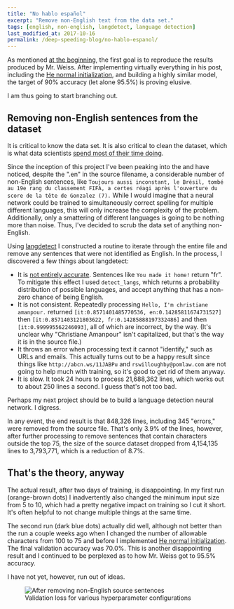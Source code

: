 ```yaml
---
title: "No hablo español"
excerpt: "Remove non-English text from the data set."
tags: [english, non-english, langdetect, language detection]
last_modified_at: 2017-10-16
permalink: /deep-speeding-blog/no-hablo-espanol/
---
```


As mentioned [at the beginning](/deep-speeding-blog/2017-09-14-Motivation-and-Goals/), the first goal is to reproduce the results produced by Mr. Weiss. After implementing virtually everything in his post, including the [He normal initialization](/deep-speeding-blog/2017-09-31-He-normal-makes-things-worse/), and building a highly similar model, the target of 90% accuracy (let alone 95.5%) is proving elusive.

I am thus going to start branching out.

## Removing non-English sentences from the dataset
It is critical to know the data set. It is also critical to clean the dataset, which is what data scientists [spend most of their time doing](https://whatsthebigdata.com/2016/05/01/data-scientists-spend-most-of-their-time-cleaning-data/).

Since the inception of this project I've been peaking into the and have noticed, despite the ".en" in the source filename, a considerable number of non-English sentences, like `Toujours aussi inconstant, le Brésil, tombé au 19e rang du classement FIFA, a certes réagi après l'ouverture du score de la tête de Gonzalez (7).` While I would imagine that a neural network could be trained to simultaneously correct spelling for multiple different languages, this will only increase the complexity of the problem. Additionally, only a smattering of different languages is going to be nothing more than noise. Thus, I've decided to scrub the data set of anything non-English.

Using [langdetect](https://pypi.python.org/pypi/langdetect) I constructed a routine to iterate through the entire file and remove any sentences that were not identified as English. In the process, I discovered a few things about langdetect:
* It is [not entirely accurate](https://stackoverflow.com/a/38752290/852795). Sentences like `You made it home!` return "fr". To mitigate this effect I used `detect_langs`, which returns a probability distribution of possible languages, and accept anything that has a non-zero chance of being English.
* It is not consistent. Repeatedly processing `Hello, I'm christiane amanpour.` returned `[it:0.8571401485770536, en:0.14285811674731527]` then `[it:0.8571403121803622, fr:0.14285888197332486]` and then `[it:0.999995562246093]`, all of which are incorrect, by the way. (It's unclear why "Christiane Amanpour" isn't capitalized, but that's the way it is in the source file.)
* It throws an error when processing text it cannot "identify," such as URLs and emails. This actually turns out to be a happy result since things like `http://abcn.ws/11JABPu` and `rswilloughby@pomlaw.com` are not going to help much with training, so it's good to get rid of them anyway.
* It is slow. It took 24 hours to process 21,688,362 lines, which works out to about 250 lines a second. I guess that's not too bad.

Perhaps my next project should be to build a language detection neural network. I digress.

In any event, the end result is that 848,326 lines, including 345 "errors," were removed from the source file. That's only 3.9% of the lines, however, after further processing to remove sentences that contain characters outside the top 75, the size of the source dataset dropped from 4,154,135 lines to 3,793,771, which is a reduction of 8.7%.

## That's the theory, anyway
The actual result, after two days of training, is disappointing. In my first run (orange-brown dots) I inadvertently also changed the minimum input size from 5 to 10, which had a pretty negative impact on training so I cut it short. It's often helpful to not change multiple things at the same time.

The second run (dark blue dots) actually did well, although not better than the run a couple weeks ago when I changed the number of allowable characters from 100 to 75 and before I implemented [He normal initialization](/deep-speeding-blog/2017-09-31-He-normal-makes-things-worse/). The final validation accuracy was 70.0%. This is another disappointing result and I continued to be perplexed as to how Mr. Weiss got to 95.5% accuracy.

I have not yet, however, run out of ideas.

<figure>
    <img src="{{ site.baseurl }}/assets/images/english_only.png" alt="After removing non-English source sentences"/>
    <figcaption>Validation loss for various hyperparameter configurations</figcaption>
</figure>
